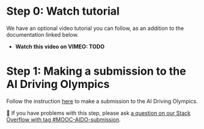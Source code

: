 
# Step 0: Watch tutorial 

We have an optional video tutorial you can follow, as an addition to the documentation linked below. 


* **Watch this video on VIMEO: TODO**

# Step 1: Making a submission to the AI Driving Olympics


Follow the instruction [here][aido-book] to make a submission to the AI Driving Olympics. 


🤔 If you have problems with this step, please ask [a question on our Stack Overflow with tag #MOOC-AIDO-submission](https://stackoverflow.com/c/duckietown/questions/tagged/MOOC-AIDO-submission).


[aido-book]: https://docs.duckietown.org/daffy/AIDO/out/cm_first.html
